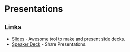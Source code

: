 # Presentations
## Links
- [Slides](https://slides.com/) - Awesome tool to make and present slide decks.
- [Speaker Deck](https://speakerdeck.com/) - Share Presentations.